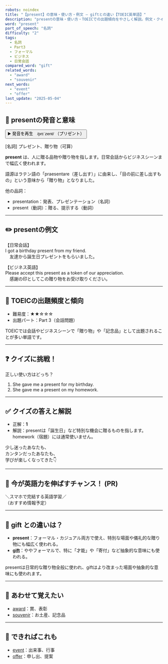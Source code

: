```yaml
---
robots: noindex
title: "【present】の意味・使い方・例文 ― giftとの違い【TOEIC英単語】"
description: "presentの意味・使い方・TOEICでの出題傾向をやさしく解説。例文・クイズ付きでgiftとの違いもわかりやすく学べます。"
word: "present"
part_of_speech: "名詞"
difficulty: "2"
tags:
  - 名詞
  - Part3
  - フォーマル
  - ビジネス
  - 日常会話
compared_word: "gift"
related_words:
  - "award"
  - "souvenir"
next_words:
  - "event"
  - "offer"
last_update: "2025-05-04"
---
```


## 🔰 presentの発音と意味

<button class="play-audio" onclick="playTTS('present')">
  <span class="play-audio-main">
    ▶️ 発音を再生　/prɪˈzent/
  </span>
  <span class="play-audio-sub">
    （プリゼント）
  </span>
</button>

[名詞] プレゼント、贈り物（可算）

**present** は、人に贈る品物や贈り物を指します。日常会話からビジネスシーンまで幅広く使われます。

語源はラテン語の「praesentare（差し出す）」に由来し、「目の前に差し出すもの」という意味から「贈り物」となりました。

他の品詞：  
- presentation：発表、プレゼンテーション（名詞）
- present（動詞）：贈る、提示する（動詞）

---

## ✏️ presentの例文

【日常会話】  
I got a birthday present from my friend.  
　友達から誕生日プレゼントをもらいました。

【ビジネス英語】  
Please accept this present as a token of our appreciation.  
　感謝の印としてこの贈り物をお受け取りください。

---

## 🎯 TOEICの出題頻度と傾向

- 難易度：★★☆☆☆
- 出題パート：Part 3（会話問題）

TOEICでは会話やビジネスシーンで「贈り物」や「記念品」として出題されることが多い単語です。

---

## ❓ クイズに挑戦！

正しい使い方はどっち？

1. She gave me a present for my birthday.  
2. She gave me a present on my homework.

---

## ✅ クイズの答えと解説

- 正解：**1**
- 解説：presentは「誕生日」など特別な機会に贈るものを指します。homework（宿題）には通常使いません。

少し迷ったあなたも、  
カンタンだったあなたも、  
学びが楽しくなってきた👇️

---

## 🚀 今が英語力を伸ばすチャンス！ (PR)

<div class="info-center">
＼スマホで完結する英語学習／<br>  
（おすすめ情報予定）
</div>

---

## 🤔  gift との違いは？

- **present**：フォーマル・カジュアル両方で使え、特別な場面や儀礼的な贈り物にも幅広く使われる。
- **[gift](/word/gift/)**：ややフォーマルで、特に「才能」や「寄付」など抽象的な意味にも使われる。

presentは日常的な贈り物全般に使われ、giftはより改まった場面や抽象的な意味にも使われます。

---

## 🧩 あわせて覚えたい

- [award](/word/award/)：賞、表彰
- [souvenir](/word/souvenir/)：お土産、記念品

---

## 📖 できればこれも

- [event](/word/event/)：出来事、行事
- [offer](/word/offer/)：申し出、提案

<!-- cvid: aid43_bid47 -->
